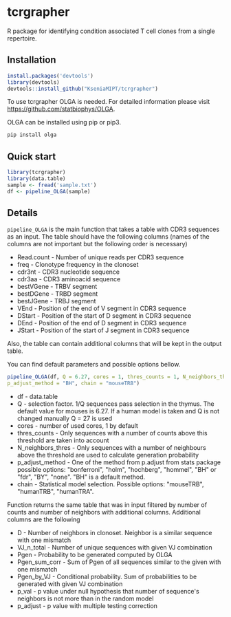 # tcrgrapher

R package for identifying condition associated T cell clones from a single 
repertoire.

## Installation

```R
install.packages('devtools')
library(devtools)
devtools::install_github("KseniaMIPT/tcrgrapher")
```

To use tcrgrapher OLGA is needed. For detailed information please visit
https://github.com/statbiophys/OLGA.

OLGA can be installed using pip or pip3.

```python
pip install olga
```

## Quick start

```R
library(tcrgrapher)
library(data.table)
sample <- fread('sample.txt')
df <- pipeline_OLGA(sample)
```

## Details

```pipeline_OLGA``` is the main function that takes a table with CDR3 sequences as
an input. The table should have the following columns (names of the columns are not 
important but the following order is necessary)
* Read.count - Number of unique reads per CDR3 sequence
* freq - Clonotype frequency in the clonoset
* cdr3nt - CDR3 nucleotide sequence
* cdr3aa - CDR3 aminoacid sequence
* bestVGene - TRBV segment
* bestDGene - TRBD segment
* bestJGene - TRBJ segment
* VEnd - Position of the end of V segment in CDR3 sequence
* DStart - Position of the start of D segment in CDR3 sequence
* DEnd - Position of the end of D segment in CDR3 sequence
* JStart - Position of the start of J segment in CDR3 sequence

Also, the table can contain additional columns that will be kept in the output 
table.

You can find default parameters and possible options bellow.

```R
pipeline_OLGA(df, Q = 6.27, cores = 1, thres_counts = 1, N_neighbors_thres = 1,
p_adjust_method = "BH", chain = "mouseTRB")
```
* df - data.table
* Q - selection factor. 1/Q sequences pass selection in the thymus. The 
default value for mouses is 6.27. If a human model is taken and Q is not changed 
manually Q = 27 is used
* cores - number of used cores, 1 by default
* thres_counts - Only sequences with a number of counts above this threshold
are taken into account
* N_neighbors_thres - Only sequences with a number of neighbours above the 
threshold are used to calculate generation probability
* p_adjust_method - One of the method from p.adjust from stats package
possible options: "bonferroni", "holm", "hochberg", "hommel", "BH" or "fdr",
"BY", "none". "BH" is a default method.
* chain - Statistical model selection. Possible options: "mouseTRB", "humanTRB",
"humanTRA".

Function returns the same table that was in input filtered by number
of counts and number of neighbors with additional columns. Additional columns
are the following
* D - Number of neighbors in clonoset. Neighbor is a similar sequence
with one mismatch
* VJ_n_total - Number of unique sequences with given VJ combination
* Pgen - Probability to be generated computed by OLGA
* Pgen_sum_corr - Sum of Pgen of all sequences similar to the given
with one mismatch
* Pgen_by_VJ - Conditional probability. Sum of probabilities to be
generated with given VJ combination
* p_val - p value under null hypothesis that number of sequence's
neighbors is not more than in the random model
* p_adjust - p value with multiple testing correction
